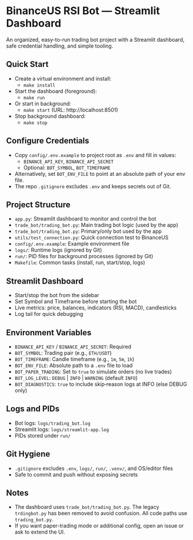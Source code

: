 # BinanceUS RSI Bot — Streamlit Dashboard

An organized, easy-to-run trading bot project with a Streamlit dashboard, safe credential handling, and simple tooling.

## Quick Start

- Create a virtual environment and install:
  - `make install`
- Start the dashboard (foreground):
  - `make run`
- Or start in background:
  - `make start` (URL: http://localhost:8501)
- Stop background dashboard:
  - `make stop`

## Configure Credentials

- Copy `config/.env.example` to project root as `.env` and fill in values:
  - `BINANCE_API_KEY`, `BINANCE_API_SECRET`
  - Optional: `BOT_SYMBOL`, `BOT_TIMEFRAME`
- Alternatively, set `BOT_ENV_FILE` to point at an absolute path of your env file.
- The repo `.gitignore` excludes `.env` and keeps secrets out of Git.

## Project Structure

- `app.py`: Streamlit dashboard to monitor and control the bot
- `trade_bot/trading_bot.py`: Main trading bot logic (used by the app)
- `trade_bot/trading_bot.py`: Primary/only bot used by the app
- `utils/test_connection.py`: Quick connection test to BinanceUS
- `config/.env.example`: Example environment file
- `logs/`: Runtime logs (ignored by Git)
- `run/`: PID files for background processes (ignored by Git)
- `Makefile`: Common tasks (install, run, start/stop, logs)

## Streamlit Dashboard

- Start/stop the bot from the sidebar
- Set Symbol and Timeframe before starting the bot
- Live metrics: price, balances, indicators (RSI, MACD), candlesticks
- Log tail for quick debugging

## Environment Variables

- `BINANCE_API_KEY` / `BINANCE_API_SECRET`: Required
- `BOT_SYMBOL`: Trading pair (e.g., `ETH/USDT`)
- `BOT_TIMEFRAME`: Candle timeframe (e.g., `1m`, `5m`, `1h`)
- `BOT_ENV_FILE`: Absolute path to a `.env` file to load
- `BOT_PAPER_TRADING`: Set to `true` to simulate orders (no live trades)
- `BOT_LOG_LEVEL`: `DEBUG` | `INFO` | `WARNING` (default `INFO`)
- `BOT_DIAGNOSTICS`: `true` to include skip‑reason logs at INFO (else DEBUG only)

## Logs and PIDs

- Bot logs: `logs/trading_bot.log`
- Streamlit logs: `logs/streamlit-app.log`
- PIDs stored under `run/`

## Git Hygiene

- `.gitignore` excludes `.env`, `logs/`, `run/`, `.venv/`, and OS/editor files
- Safe to commit and push without exposing secrets

## Notes

- The dashboard uses `trade_bot/trading_bot.py`.
The legacy `trdingbot.py` has been removed to avoid confusion. All code paths use `trading_bot.py`.
- If you want paper-trading mode or additional config, open an issue or ask to extend the UI.
